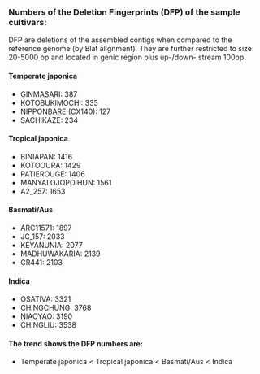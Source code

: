 ### Numbers of the Deletion Fingerprints (DFP) of the sample cultivars:
DFP are deletions of the assembled contigs when compared to the reference genome (by Blat alignment). They are further restricted to size 20-5000 bp and located in genic region plus up-/down- stream 100bp.

#### Temperate japonica
* GINMASARI: 387
* KOTOBUKIMOCHI: 335
* NIPPONBARE (CX140): 127
* SACHIKAZE: 234

#### Tropical japonica
* BINIAPAN: 1416
* KOTOOURA: 1429
* PATIEROUGE: 1406
* MANYALOJOPOIHUN: 1561
* A2_257: 1653

#### Basmati/Aus
* ARC11571: 1897
* JC_157: 2033
* KEYANUNIA: 2077
* MADHUWAKARIA: 2139
* CR441: 2103

#### Indica
* OSATIVA: 3321
* CHINGCHUNG: 3768
* NIAOYAO: 3190
* CHINGLIU: 3538

#### The trend shows the DFP numbers are:
* Temperate japonica < Tropical japonica < Basmati/Aus < Indica

